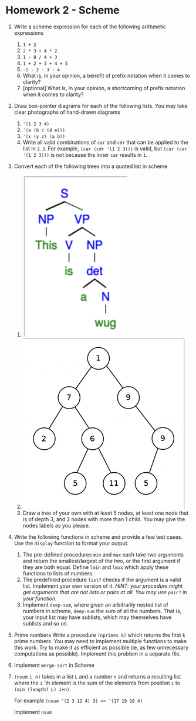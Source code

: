 # Homework 2 - Scheme



1.  Write a scheme expression for each of the following arithmetic expressions
    1.  `1 + 2`
    2.  `2 * 3 + 4 * 2`
    3.  `1 - 8 / 4 + 3`
    4.  `1 + 2 + 3 + 4 + 5`
    5.  `-1 - 2 - 3 - 4`
    6.  What is, in your opinion, a benefit of prefix notation when it comes to clarity?
    7.  [optional] What is, in your opinion, a shortcoming of prefix notation when it comes to clarity?
2.  Draw box-pointer diagrams for each of the following lists. You may take clear photographs of hand-drawn diagrams
    1.  `'(1 2 3 4)`
    2.  `'(a (b c (d e)))`
    3.  `'(x (y z) (a b))`
    4.  Write all valid combinations of `car` and `cdr` that can be applied to the list in `2.3`.
        For example, `(car (cdr '(1 2 3)))` is valid, but `(car (car '(1 2 3)))` is not because the inner `car` results in `1`.
3.  Convert each of the following trees into a quoted list in scheme
    1.  ![img](./tree1.png)
    2.  ![img](./tree2.png)
    3.  Draw a tree of your own with at least 5 nodes, at least one node that is of depth 3, and 2 nodes with more than 1 child. You may give the nodes labels as you please.
4.  Write the following functions in scheme and provide a few test cases. Use the `display` function to format your output.
    1.  The pre-defined procedures `min` and `max` each take two arguments and return the smallest/largest of the two, or the first argument if they are both equal.
        Define `lmin` and `lmax` which apply these functions to lists of numbers.
    2.  The predefined procedure `list?` checks if the argument is a valid list. Implement your own version of it. *HINT: your procedure might get arguments that are not lists or pairs at all. You may use `pair?` in your function.*
    3.  Implement `deep-sum`, where given an arbitrarily nested list of numbers in scheme, `deep-sum` the sum of all the numbers. That is, your input list may have sublists, which may themselves have sublists and so on.
5.  Prime numbers
    Write a procedure `(nprimes k)` which returns the first `k` prime numbers. You may need to implement multiple functions to make this work. Try to make it as efficient as possible (ie, as few unnecessary computations as possible).
    Implement this problem in a separate file.
6.  Implement `merge-sort` in Scheme
7.  `(nsum L n)` takes in a list `L` and a number `n` and returns a resulting list where the `i` &rsquo;th element is the sum of the elements from position `i` to `(min (length? L) i+n)`.
    
    For example `(nsum '(2 3 12 4) 3) => '(17 19 16 4)`
    
    Implement `nsum`


